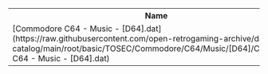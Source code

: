 <table>
<tr><th>Name</th><th>Size</th></tr>
<tr><td>
[Commodore C64 - Music - [D64].dat](https://raw.githubusercontent.com/open-retrogaming-archive/dat-catalog/main/root/basic/TOSEC/Commodore/C64/Music/[D64]/Commodore C64 - Music - [D64].dat)
</td><td>4473463</td></tr>
</table>
